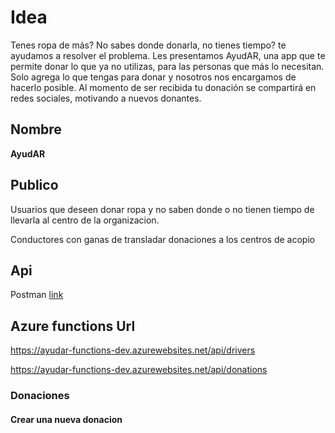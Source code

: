 # Idea
Tenes ropa de más? No sabes donde donarla, no tienes tiempo? te ayudamos a resolver el problema. Les presentamos AyudAR, una app que te permite donar lo que ya no utilizas, para las personas que más lo necesitan. Solo agrega lo que tengas para donar y nosotros nos encargamos de hacerlo posible. Al momento de ser recibida tu donación se compartirá en redes sociales, motivando a nuevos donantes.

## Nombre
**AyudAR**

## Publico
Usuarios que deseen donar ropa y no saben donde o no tienen tiempo de llevarla al centro de la organizacion.

Conductores con ganas de transladar donaciones a los centros de acopio

## Api
Postman [link](https://www.getpostman.com/collections/d47be06824ade77fa722)

## Azure functions Url
https://ayudar-functions-dev.azurewebsites.net/api/drivers

https://ayudar-functions-dev.azurewebsites.net/api/donations

### Donaciones

#### Crear una nueva donacion



